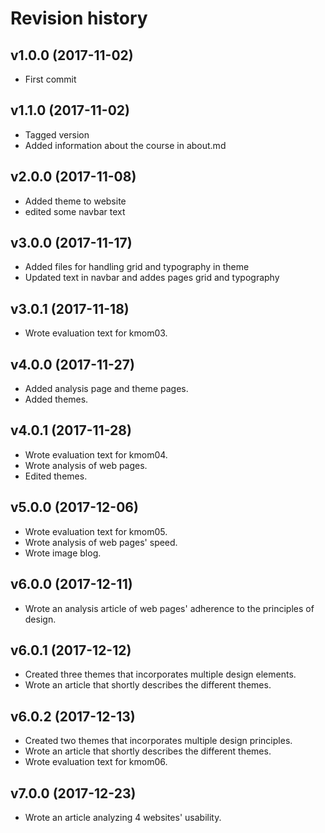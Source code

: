 Revision history
=======================================


v1.0.0 (2017-11-02)
---------------------------------------

* First commit

v1.1.0 (2017-11-02)
---------------------------------------

* Tagged version
* Added information about the course in about.md

v2.0.0 (2017-11-08)
---------------------------------------

* Added theme to website
* edited some navbar text

v3.0.0 (2017-11-17)
---------------------------------------

* Added files for handling grid and typography in theme
* Updated text in navbar and addes pages grid and typography

v3.0.1 (2017-11-18)
---------------------------------------

* Wrote evaluation text for kmom03.

v4.0.0 (2017-11-27)
---------------------------------------

* Added analysis page and theme pages.
* Added themes.

v4.0.1 (2017-11-28)
---------------------------------------

* Wrote evaluation text for kmom04.
* Wrote analysis of web pages.
* Edited themes.

v5.0.0 (2017-12-06)
---------------------------------------

* Wrote evaluation text for kmom05.
* Wrote analysis of web pages' speed.
* Wrote image blog.

v6.0.0 (2017-12-11)
---------------------------------------

* Wrote an analysis article of web pages' adherence to the principles of design.

v6.0.1 (2017-12-12)
---------------------------------------

* Created three themes that incorporates multiple design elements.
* Wrote an article that shortly describes the different themes.

v6.0.2 (2017-12-13)
---------------------------------------

* Created two themes that incorporates multiple design principles.
* Wrote an article that shortly describes the different themes.
* Wrote evaluation text for kmom06.

v7.0.0 (2017-12-23)
---------------------------------------

* Wrote an article analyzing 4 websites' usability.
